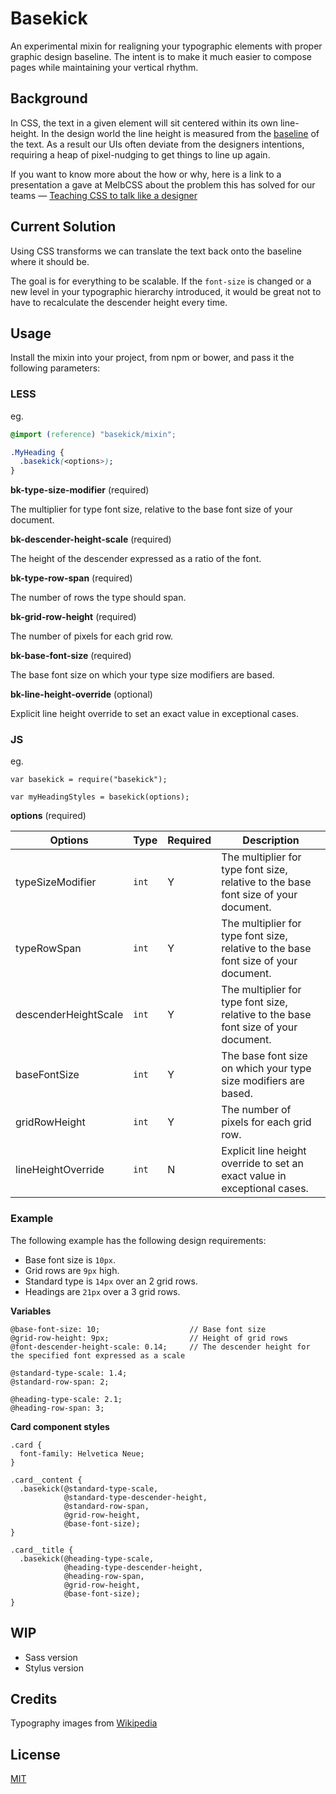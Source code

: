 # Basekick

An experimental mixin for realigning your typographic elements with proper graphic design baseline. The intent is to make it much easier to compose pages while maintaining your vertical rhythm.

## Background

In CSS, the text in a given element will sit centered within its own line-height. In the design world the line height is measured from the [baseline](http://upload.wikimedia.org/wikipedia/commons/thumb/3/39/Typography_Line_Terms.svg/2000px-Typography_Line_Terms.svg.png) of the text. As a result our UIs often deviate from the designers intentions, requiring a heap of pixel-nudging to get things to line up again.

If you want to know more about the how or why, here is a link to a presentation a gave at MelbCSS about the problem this has solved for our teams — [Teaching CSS to talk like a designer](https://www.youtube.com/watch?v=TGHbkTGVqoU)

## Current Solution

Using CSS transforms we can translate the text back onto the baseline where it should be.

The goal is for everything to be scalable. If the `font-size` is changed or a new level in your typographic hierarchy introduced, it would be great not to have to recalculate the descender height every time.

## Usage

Install the mixin into your project, from npm or bower, and pass it the following parameters:

### LESS

eg.
```CSS
@import (reference) "basekick/mixin";

.MyHeading {
  .basekick(<options>);
}
```

**bk-type-size-modifier** (required)

The multiplier for type font size, relative to the base font size of your document.

**bk-descender-height-scale** (required)

The height of the descender expressed as a ratio of the font.

**bk-type-row-span** (required)

The number of rows the type should span.

**bk-grid-row-height** (required)

The number of pixels for each grid row.

**bk-base-font-size** (required)

The base font size on which your type size modifiers are based.

**bk-line-height-override** (optional)

Explicit line height override to set an exact value in exceptional cases.

### JS

eg.
```JS
var basekick = require("basekick");

var myHeadingStyles = basekick(options);
```

**options** (required)

| Options | Type | Required | Description |
| ------------- | ------------- | ------------- | ------------- |
| typeSizeModifier | `int` | Y | The multiplier for type font size, relative to the base font size of your document. |
| typeRowSpan | `int` | Y | The multiplier for type font size, relative to the base font size of your document. |
| descenderHeightScale | `int` | Y | The multiplier for type font size, relative to the base font size of your document. |
| baseFontSize | `int` | Y | The base font size on which your type size modifiers are based. |
| gridRowHeight | `int` | Y | The number of pixels for each grid row. |
| lineHeightOverride | `int` | N | Explicit line height override to set an exact value in exceptional cases. |


### Example

The following example has the following design requirements:
 - Base font size is `10px`.
 - Grid rows are `9px` high.
 - Standard type is `14px` over an 2 grid rows.
 - Headings are `21px` over a 3 grid rows.

**Variables**
```Less
@base-font-size: 10;                    // Base font size
@grid-row-height: 9px;                  // Height of grid rows
@font-descender-height-scale: 0.14;     // The descender height for the specified font expressed as a scale

@standard-type-scale: 1.4;
@standard-row-span: 2;

@heading-type-scale: 2.1;
@heading-row-span: 3;
```
**Card component styles**
```Less
.card {
  font-family: Helvetica Neue;
}

.card__content {
  .basekick(@standard-type-scale,
            @standard-type-descender-height,
            @standard-row-span,
            @grid-row-height,
            @base-font-size);
}

.card__title {
  .basekick(@heading-type-scale,
            @heading-type-descender-height,
            @heading-row-span,
            @grid-row-height,
            @base-font-size);
}
```

## WIP

- Sass version
- Stylus version

## Credits

Typography images from [Wikipedia](http://en.wikipedia.org)

## License

[MIT](http://mjt01.mit-license.org)
